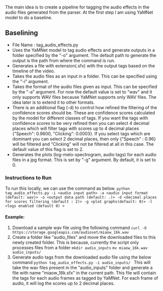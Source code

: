 The main idea is to create a pipeline for tagging the audio effects in the audio files generated from the parser. 
At the first step I am using YaMNet model to do a baseline.

## Baselining
  - File Name : tag_audio_effects.py 
  - Uses the YaMNet model to tag audio effects and generate outputs in a folder specified by the "-o" argument. 
The default path to generate the output is the path from where the command is run.
  - Generates a file with extension(.sfx) with the output tags based on the timeline of the video.
  - Takes the audio files as an input in a folder. This can be specified using the "-i" argument.
  - Takes the format of the audio files given as input. This can be specified by the "-a" argument. 
For now the default value is set to "wav" and it only supports WAV files because YaMNet supports only WAV files. 
The idea later is to extend it to other formats.
  - There is an additional flag (-d) to control how refined the filtering of the confidence scores should be. These are confidence scores 
calculated by the model for different classes of tags. If you want the tags with confidence scores to be very refined then you can select 4 
decimal places which will filter tags with scores up to 4 decimal places {"Speech": 0.9600, 
"Clicking": 0.0003}. If you select tags which are dominant you can select 2 decimal places, then only {"Speech" : 0.96} will be 
filtered and "Clicking" will not be filtered at all in this case. The default value of this flag is set to 2.
  - Generates the plots (log-melo-spectrogram, audio tags) for each audio files in a jpg format. This is set by "-g" argument.
By default, it is set to 0.
  

  ### Instructions to Run 
  To run this locally, we can use the command as below.
  ```python tag_audio_effects.py -i <audio input path> -a <audio input format (default: wav)> -o <output data path (default: .)> -d <decimal places for scores filtering (default : 2)> -g <plot graphs(default: 0)> -l <logs enabled (default 0) >```

  #### Example: 
  1. Download a sample wav file using the following command
    ```curl -O https://storage.googleapis.com/audioset/miaow_16k.wav```
  2. Create a folder like "audio_files" and move the downloaded files to this newly created folder. This is because, 
currently the script only processes files from a folder
    ```mkdir audio_inputs```
    ```mv miaow_16k.wav audio_inputs/```
  3. Generate audio tags from the downloaded audio file using the below command 
    ```python tag_audio_effects.py -i audio_inputs/ ```
This will take the wav files present in the "audio_inputs" folder and generate a file with name "miaow_16k.sfx" in the current path.
This file will contain the tags for each audio frames as tagged by YaMNet. For each frame of audio, it will log the scores up to 2 decimal places.